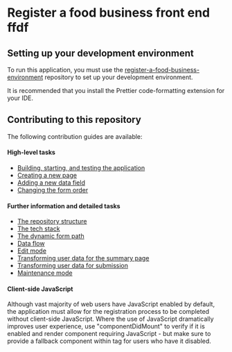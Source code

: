 # Register a food business front end ffdf

## Setting up your development environment

To run this application, you must use the [register-a-food-business-environment](https://github.com/FoodStandardsAgency/register-a-food-business-environment) repository to set up your development environment.

It is recommended that you install the Prettier code-formatting extension for your IDE.

## Contributing to this repository

The following contribution guides are available:

#### High-level tasks

* [Building, starting, and testing the application](./docs/contribution-guidelines/building-starting-testing-the-app.md)
* [Creating a new page](./docs/contribution-guidelines/creating-a-new-page.md)
* [Adding a new data field](./docs/contribution-guidelines/adding-a-new-data-field.md)
* [Changing the form order](./docs/contribution-guidelines/changing-the-form-order.md)

#### Further information and detailed tasks

* [The repository structure](./docs/contribution-guidelines/the-repository-structure.md)
* [The tech stack](./docs/contribution-guidelines/the-tech-stack.md)
* [The dynamic form path](./docs/contribution-guidelines/the-dynamic-form-path.md)
* [Data flow](./docs/contribution-guidelines/data-flow.md)
* [Edit mode](./docs/contribution-guidelines/edit-mode.md)
* [Transforming user data for the summary page](./docs/contribution-guidelines/transforming-data-summary-page.md)
* [Transforming user data for submission](./docs/contribution-guidelines/transforming-data-submission.md)
* [Maintenance mode](./docs/contribution-guidelines/maintenance-mode.md)

#### Client-side JavaScript

Although vast majority of web users have JavaScript enabled by default, the application must allow for the registration process to be completed without client-side JavaScript. Where the use of JavaScript dramatically improves user experience, use "componentDidMount" to verify if it is enabled and render component requiring JavaScript - but make sure to provide a fallback component within <noscript> tag for users who have it disabled.
